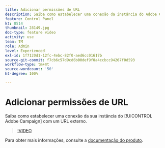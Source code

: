 ```yaml
---
title: Adicionar permissões de URL
description: Saiba como estabelecer uma conexão da instância do Adobe Campaign com um URL externo.
feature: Control Panel
kt: 8514
thumbnail: 28149.jpg
doc-type: feature video
activity: use
team: TM
role: Admin
level: Experienced
exl-id: 1f7120d1-12fc-4ebc-82f0-aed6cc01617b
source-git-commit: f7cb6c57d9cd6b00def9f0a4ccbcc94267f0d593
workflow-type: tm+mt
source-wordcount: '50'
ht-degree: 100%

---
```


# Adicionar permissões de URL

Saiba como estabelecer uma conexão da sua instância do [!UICONTROL Adobe Campaign] com um URL externo.

>[!VIDEO](https://video.tv.adobe.com/v/28149?quality=12)

Para obter mais informações, consulte a [documentação do produto](https://experienceleague.adobe.com/docs/control-panel/using/instances-settings/url-permissions.html?lang=pt-BR).
